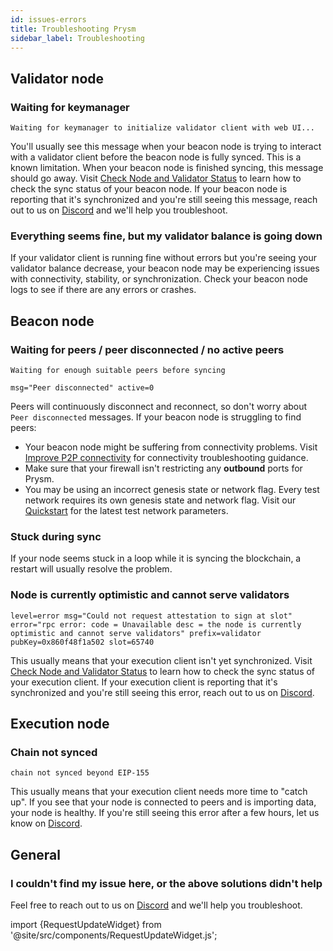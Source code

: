 ```yaml
---
id: issues-errors
title: Troubleshooting Prysm
sidebar_label: Troubleshooting
---
```



## Validator node

### Waiting for keymanager

```
Waiting for keymanager to initialize validator client with web UI...
```

You'll usually see this message when your beacon node is trying to interact with a validator client before the beacon node is fully synced. This is a known limitation. When your beacon node is finished syncing, this message should go away. Visit [Check Node and Validator Status](../monitoring/checking-status.md) to learn how to check the sync status of your beacon node. If your beacon node is reporting that it's synchronized and you're still seeing this message, reach out to us on [Discord](https://discord.gg/prysmaticlabs) and we'll help you troubleshoot.

### Everything seems fine, but my validator balance is going down

If your validator client is running fine without errors but you're seeing your validator balance decrease, your beacon node may be experiencing issues with connectivity, stability, or synchronization. Check your beacon node logs to see if there are any errors or crashes. 


## Beacon node

### Waiting for peers / peer disconnected / no active peers

```
Waiting for enough suitable peers before syncing
```

```
msg="Peer disconnected" active=0
```

Peers will continuously disconnect and reconnect, so don't worry about `Peer disconnected` messages. If your beacon node is struggling to find peers:

 - Your beacon node might be suffering from connectivity problems. Visit [Improve P2P connectivity](/docs/prysm-usage/p2p-host-ip) for connectivity troubleshooting guidance.
 - Make sure that your firewall isn't restricting any **outbound** ports for Prysm.
 - You may be using an incorrect genesis state or network flag. Every test network requires its own genesis state and network flag. Visit our [Quickstart](../install/install-with-script.md) for the latest test network parameters.


### Stuck during sync

If your node seems stuck in a loop while it is syncing the blockchain, a restart will usually resolve the problem.


### Node is currently optimistic and cannot serve validators

```
level=error msg="Could not request attestation to sign at slot" error="rpc error: code = Unavailable desc = the node is currently optimistic and cannot serve validators" prefix=validator pubKey=0x860f48f1a502 slot=65740
```

This usually means that your execution client isn't yet synchronized. Visit [Check Node and Validator Status](../monitoring/checking-status.md) to learn how to check the sync status of your execution client. If your execution client is reporting that it's synchronized and you're still seeing this error, reach out to us on [Discord](https://discord.gg/prysmaticlabs).


## Execution node

### Chain not synced

```
chain not synced beyond EIP-155
```

This usually means that your execution client needs more time to "catch up". If you see that your node is connected to peers and is importing data, your node is healthy. If you're still seeing this error after a few hours, let us know on [Discord](https://discord.gg/prysmaticlabs).


## General

### I couldn't find my issue here, or the above solutions didn't help

Feel free to reach out to us on [Discord](https://discord.gg/prysmaticlabs) and we'll help you troubleshoot.


import {RequestUpdateWidget} from '@site/src/components/RequestUpdateWidget.js';

<RequestUpdateWidget />